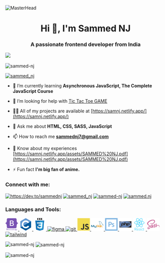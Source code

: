 ![MasterHead](https://media-exp1.licdn.com/dms/image/D5616AQEv5WN5mgvCow/profile-displaybackgroundimage-shrink_350_1400/0/1665852974716?e=1672272000&v=beta&t=_ibmbxG3TOXjSkOMcbYGAsxHNslmt61goHezkyfXXrI)
<h1 align="center">Hi 👋, I'm Sammed NJ</h1>
<h3 align="center">A passionate frontend developer from India</h3>
<p align="left"> <img src="https://media.tenor.com/X3jJ_r78JlcAAAAC/bobs-burger-tina-belcher.gif" /> </p>

<p align="left"> <img src="https://komarev.com/ghpvc/?username=sammed-nj&label=Profile%20views&color=0e75b6&style=flat" alt="sammed-nj" /> </p>

<p align="left"> <a href="https://twitter.com/sammed_nj" target="blank"><img src="https://img.shields.io/twitter/follow/sammed_nj?logo=twitter&style=for-the-badge" alt="sammed_nj" /></a> </p>

- 🌱 I’m currently learning **Asynchronous JavaScript, The Complete JavaScript Course**

- 🤝 I’m looking for help with [Tic Tac Toe GAME](https://github.com/Sammed-NJ/tic_tac_too)

- 👨‍💻 All of my projects are available at [https://samnj.netlify.app/](https://samnj.netlify.app/)

- 💬 Ask me about **HTML, CSS, SASS, JavaScript**

- 📫 How to reach me **sammednj7@gmail.com**

- 📄 Know about my experiences [https://samnj.netlify.app/assets/SAMMED%20NJ.pdf](https://samnj.netlify.app/assets/SAMMED%20NJ.pdf)

- ⚡ Fun fact **I'm big fan of anime.**

<h3 align="left">Connect with me:</h3>
<p align="left">
<a href="https://dev.to/https://dev.to/sammednj" target="blank"><img align="center" src="https://raw.githubusercontent.com/rahuldkjain/github-profile-readme-generator/master/src/images/icons/Social/devto.svg" alt="https://dev.to/sammednj" height="30" width="40" /></a>
<a href="https://twitter.com/sammed_nj" target="blank"><img align="center" src="https://raw.githubusercontent.com/rahuldkjain/github-profile-readme-generator/master/src/images/icons/Social/twitter.svg" alt="sammed_nj" height="30" width="40" /></a>
<a href="https://linkedin.com/in/sammed-nj" target="blank"><img align="center" src="https://raw.githubusercontent.com/rahuldkjain/github-profile-readme-generator/master/src/images/icons/Social/linked-in-alt.svg" alt="sammed-nj" height="30" width="40" /></a>
<a href="https://instagram.com/sammed.nj" target="blank"><img align="center" src="https://raw.githubusercontent.com/rahuldkjain/github-profile-readme-generator/master/src/images/icons/Social/instagram.svg" alt="sammed.nj" height="30" width="40" /></a>
</p>

<h3 align="left">Languages and Tools:</h3>
<p align="left"> <a href="https://getbootstrap.com" target="_blank" rel="noreferrer"> <img src="https://raw.githubusercontent.com/devicons/devicon/master/icons/bootstrap/bootstrap-plain-wordmark.svg" alt="bootstrap" width="40" height="40"/> </a> <a href="https://www.cprogramming.com/" target="_blank" rel="noreferrer"> <img src="https://raw.githubusercontent.com/devicons/devicon/master/icons/c/c-original.svg" alt="c" width="40" height="40"/> </a> <a href="https://www.w3schools.com/css/" target="_blank" rel="noreferrer"> <img src="https://raw.githubusercontent.com/devicons/devicon/master/icons/css3/css3-original-wordmark.svg" alt="css3" width="40" height="40"/> </a> <a href="https://www.figma.com/" target="_blank" rel="noreferrer"> <img src="https://www.vectorlogo.zone/logos/figma/figma-icon.svg" alt="figma" width="40" height="40"/> </a> <a href="https://git-scm.com/" target="_blank" rel="noreferrer"> <img src="https://www.vectorlogo.zone/logos/git-scm/git-scm-icon.svg" alt="git" width="40" height="40"/> </a> <a href="https://developer.mozilla.org/en-US/docs/Web/JavaScript" target="_blank" rel="noreferrer"> <img src="https://raw.githubusercontent.com/devicons/devicon/master/icons/javascript/javascript-original.svg" alt="javascript" width="40" height="40"/> </a> <a href="https://www.mysql.com/" target="_blank" rel="noreferrer"> <img src="https://raw.githubusercontent.com/devicons/devicon/master/icons/mysql/mysql-original-wordmark.svg" alt="mysql" width="40" height="40"/> </a> <a href="https://www.photoshop.com/en" target="_blank" rel="noreferrer"> <img src="https://raw.githubusercontent.com/devicons/devicon/master/icons/photoshop/photoshop-line.svg" alt="photoshop" width="40" height="40"/> </a> <a href="https://www.php.net" target="_blank" rel="noreferrer"> <img src="https://raw.githubusercontent.com/devicons/devicon/master/icons/php/php-original.svg" alt="php" width="40" height="40"/> </a> <a href="https://reactjs.org/" target="_blank" rel="noreferrer"> <img src="https://raw.githubusercontent.com/devicons/devicon/master/icons/react/react-original-wordmark.svg" alt="react" width="40" height="40"/> </a> <a href="https://sass-lang.com" target="_blank" rel="noreferrer"> <img src="https://raw.githubusercontent.com/devicons/devicon/master/icons/sass/sass-original.svg" alt="sass" width="40" height="40"/> </a> <a href="https://tailwindcss.com/" target="_blank" rel="noreferrer"> <img src="https://www.vectorlogo.zone/logos/tailwindcss/tailwindcss-icon.svg" alt="tailwind" width="40" height="40"/> </a> </p>

<p><img align="left" src="https://github-readme-stats.vercel.app/api/top-langs?username=sammed-nj&show_icons=true&locale=en&layout=compact" alt="sammed-nj" /></p>

<p>&nbsp;<img align="center" src="https://github-readme-stats.vercel.app/api?username=sammed-nj&show_icons=true&locale=en" alt="sammed-nj" /></p>

<p><img align="center" src="https://github-readme-streak-stats.herokuapp.com/?user=sammed-nj&theme=dark" alt="sammed-nj" /></p>
